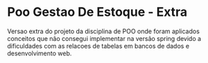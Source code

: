 # Poo Gestao De Estoque - Extra
Versao extra do projeto da disciplina de POO onde foram aplicados conceitos que não consegui implementar na versão spring devido a dificuldades com as relacoes de tabelas em bancos de dados e desenvolvimento web.
